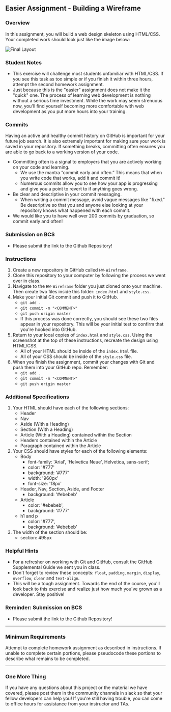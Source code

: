 ## Easier Assignment - Building a Wireframe

### Overview

In this assignment, you will build a web design skeleton using HTML/CSS. Your completed work should look just like the image below:

![Final Layout](Images/Easier-Layout.png)

### Student Notes

- This exercise will challenge most students unfamiliar with HTML/CSS. If you see this task as too simple or if you finish it within three hours, attempt the second homework assignment.
- Just because this is the "easier" assignment does not make it the "quick" one. The process of learning web development is nothing without a serious time investment. While the work may seem strenuous now, you'll find yourself becoming more comfortable with web development as you put more hours into your training.

### Commits

Having an active and healthy commit history on GitHub is important for your future job search. It is also extremely important for making sure your work is saved in your repository. If something breaks, committing often ensures you are able to go back to a working version of your code.

- Committing often is a signal to employers that you are actively working on your code and learning.
  - We use the mantra “commit early and often.”  This means that when you write code that works, add it and commit it!
  - Numerous commits allow you to see how your app is progressing and give you a point to revert to if anything goes wrong.
- Be clear and descriptive in your commit messaging.
  - When writing a commit message, avoid vague messages like "fixed." Be descriptive so that you and anyone else looking at your repository knows what happened with each commit.
- We would like you to have well over 200 commits by graduation, so commit early and often!

### Submission on BCS

- Please submit the link to the Github Repository!

### Instructions

1. Create a new repository in GitHub called `HW-Wireframe`.
2. Clone this repository to your computer by following the process we went over in class.
3. Navigate to the `HW-Wireframe` folder you just cloned onto your machine. Then create two files inside this folder: `index.html` and `style.css`.
4. Make your initial Git commit and push it to GitHub.
   - `git add .`
   - `git commit -m "<COMMENT>"`
   - `git push origin master`
   - If this process was done correctly, you should see these two files appear in your repository. This will be your initial test to confirm that you're hooked into GitHub.
5. Return to your local copies of `index.html` and `style.css`. Using the screenshot at the top of these instructions, recreate the design using HTML/CSS.
   - All of your HTML should be inside of the `index.html` file.
   - All of your CSS should be inside of the `style.css` file.
6. When you finish the assignment, commit your changes with Git and push them into your GitHub repo. Remember:
   - `git add .`
   - `git commit -m "<COMMENT>"`
   - `git push origin master`

### Additional Specifications

1. Your HTML should have each of the following sections:
   - Header
   - Nav
   - Aside (With a Heading)
   - Section (With a Heading)
   - Article (With a Heading) contained within the Section
   - Headers contained within the Article
   - Paragraph contained within the Article
2. Your CSS should have styles for each of the following elements:
   - Body
     - font-family: 'Arial', 'Helvetica Neue', Helvetica, sans-serif;
     - color: '#777'
     - background: '#777'
     - width: '960px'
     - font-size: '18px'
   - Header, Nav, Section, Aside, and Footer
     - background: '#ebebeb'
   - Article
     - color: '#ebebeb',
     - background: '#777'
   - h1 and p
     - color: '#777',
     - background: '#ebebeb'
3. The width of the section should be:
   - section: 495px

### Helpful Hints

- For a refresher on working with Git and GitHub, consult the GitHub Supplemental Guide we sent you in class.
- Don't forget to review these concepts: `float`, `padding`, `margin`, `display`, `overflow`, `clear` and `text-align`.
- This will be a tough assignment. Towards the end of the course, you'll look back to this exercise and realize just how much you've grown as a developer. Stay positive!

### Reminder: Submission on BCS

- Please submit the link to the Github Repository!

------

### Minimum Requirements

Attempt to complete homework assignment as described in instructions. If unable to complete certain portions, please pseudocode these portions to describe what remains to be completed.

------

### One More Thing

If you have any questions about this project or the material we have covered, please post them in the community channels in slack so that your fellow developers can help you! If you're still having trouble, you can come to office hours for assistance from your instructor and TAs.
